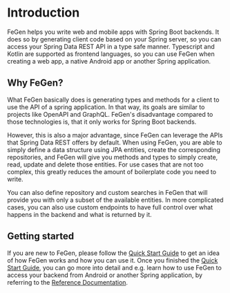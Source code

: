 # Introduction

FeGen helps you write web and mobile apps with Spring Boot backends.
It does so by generating client code based on your Spring server, so you can access your Spring Data REST API in a type safe manner.
Typescript and Kotlin are supported as frontend languages, so you can use FeGen when creating a web app, a native Android app or another Spring application.

## Why FeGen?

What FeGen basically does is generating types and methods for a client to use the API of a spring application.
In that way, its goals are similar to projects like OpenAPI and GraphQL.
FeGen's disadvantage compared to those technologies is, that it only works for Spring Boot backends.

However, this is also a major advantage, since FeGen can leverage the APIs that Spring Data REST offers by default.
When using FeGen, you are able to simply define a data structure using JPA entities, create the corresponding repositories, and FeGen will give you methods and types to simply create, read, update and delete those entities.
For use cases that are not too complex, this greatly reduces the amount of boilerplate code you need to write.

You can also define repository and custom searches in FeGen that will provide you with only a subset of the available entities.
In more complicated cases, you can also use custom endpoints to have full control over what happens in the backend and what is returned by it.

## Getting started

If you are new to FeGen, please follow the [Quick Start Guide](./quickstart/intro.md) to get an idea of how FeGen works and how you can use it.
Once you finished the [Quick Start Guide](./quickstart/intro.md), you can go more into detail and e.g. learn how to use FeGen to access your backend from Android or another Spring application, by referring to the [Reference Documentation](./reference/intro.md).


